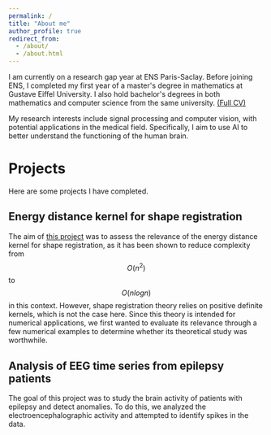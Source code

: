 ```yaml
---
permalink: /
title: "About me"
author_profile: true
redirect_from: 
  - /about/
  - /about.html
---
```


I am currently on a research gap year at ENS Paris-Saclay. Before joining ENS, I completed my first year of a master's degree in mathematics at Gustave Eiffel University. I also hold bachelor's degrees in both mathematics and computer science from the same university. [(Full CV)](https://brutheg.github.io/files/SOUTARSON_Bruny_CV.pdf)

My research interests include signal processing and computer vision, with potential applications in the medical field. Specifically, I aim to use AI to better understand the functioning of the human brain.

Projects
======
Here are some projects I have completed.

Energy distance kernel for shape registration
------
The aim of [this project](https://brutheg.github.io/files/SOUTARSON_Bruny_TER_M1.pdf) was to assess the relevance of the energy distance kernel for shape registration, as it has been shown to reduce complexity from $$O(n^{2})$$ to $$O(nlogn)$$ in this context. However, shape registration theory relies on positive definite kernels, which is not the case here. Since this theory is intended for numerical applications, we first wanted to evaluate its relevance through a few numerical examples to determine whether its theoretical study was worthwhile.

Analysis of EEG time series from epilepsy patients
------
The goal of this project was to study the brain activity of patients with epilepsy and detect anomalies. To do this, we analyzed the electroencephalographic activity and attempted to identify spikes in the data.


